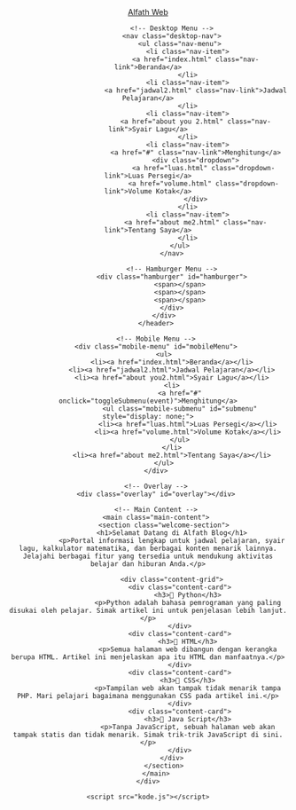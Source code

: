 <!DOCTYPE html>
<html lang="id">
<head>
    <meta charset="UTF-8">
    <meta name="viewport" content="width=device-width, initial-scale=1.0">
    <title>Website Alfath</title>
    <link rel="stylesheet" href="gaya.css">
</head>
<body>
    <div class="container">
        <!-- Header -->
        <header class="header">
            <div class="nav-container">
                <a href="index.html" class="logo">Alfath Web</a>

                <!-- Desktop Menu -->
                <nav class="desktop-nav">
                    <ul class="nav-menu">
                        <li class="nav-item">
                            <a href="index.html" class="nav-link">Beranda</a>
                        </li>
                        <li class="nav-item">
                            <a href="jadwal2.html" class="nav-link">Jadwal Pelajaran</a>
                        </li>
                        <li class="nav-item">
                            <a href="about you 2.html" class="nav-link">Syair Lagu</a>
                        </li>
                        <li class="nav-item">
                            <a href="#" class="nav-link">Menghitung</a>
                            <div class="dropdown">
                                <a href="luas.html" class="dropdown-link">Luas Persegi</a>
                                <a href="volume.html" class="dropdown-link">Volume Kotak</a>
                            </div>
                        </li>
                        <li class="nav-item">
                            <a href="about me2.html" class="nav-link">Tentang Saya</a>
                        </li>
                    </ul>
                </nav>

                <!-- Hamburger Menu -->
                <div class="hamburger" id="hamburger">
                    <span></span>
                    <span></span>
                    <span></span>
                </div>
            </div>
        </header>

        <!-- Mobile Menu -->
        <div class="mobile-menu" id="mobileMenu">
            <ul>
                <li><a href="index.html">Beranda</a></li>
                <li><a href="jadwal2.html">Jadwal Pelajaran</a></li>
                <li><a href="about you2.html">Syair Lagu</a></li>
                <li>
                    <a href="#" onclick="toggleSubmenu(event)">Menghitung</a>
                    <ul class="mobile-submenu" id="submenu" style="display: none;">
                        <li><a href="luas.html">Luas Persegi</a></li>
                        <li><a href="volume.html">Volume Kotak</a></li>
                    </ul>
                </li>
                <li><a href="about me2.html">Tentang Saya</a></li>
            </ul>
        </div>

        <!-- Overlay -->
        <div class="overlay" id="overlay"></div>

        <!-- Main Content -->
        <main class="main-content">
            <section class="welcome-section">
                <h1>Selamat Datang di Alfath Blog</h1>
                <p>Portal informasi lengkap untuk jadwal pelajaran, syair lagu, kalkulator matematika, dan berbagai konten menarik lainnya. Jelajahi berbagai fitur yang tersedia untuk mendukung aktivitas belajar dan hiburan Anda.</p>

                <div class="content-grid">
                    <div class="content-card">
                        <h3>📅 Python</h3>
                        <p>Python adalah bahasa pemrograman yang paling disukai oleh pelajar. Simak artikel ini untuk penjelasan lebih lanjut.</p>
                    </div>
                    <div class="content-card">
                        <h3>🔢 HTML</h3>
                        <p>Semua halaman web dibangun dengan kerangka berupa HTML. Artikel ini menjelaskan apa itu HTML dan manfaatnya.</p>
                    </div>
                    <div class="content-card">
                        <h3>🎵 CSS</h3>
                        <p>Tampilan web akan tampak tidak menarik tampa PHP. Mari pelajari bagaimana menggunakan CSS pada artikel ini.</p>
                    </div>
                    <div class="content-card">
                        <h3>👤 Java Script</h3>
                        <p>Tanpa JavaScript, sebuah halaman web akan tampak statis dan tidak menarik. Simak trik-trik JavaScript di sini.</p>
                    </div>
                </div>
            </section>
        </main>
    </div>

    <script src="kode.js"></script>
</body>
</html>
